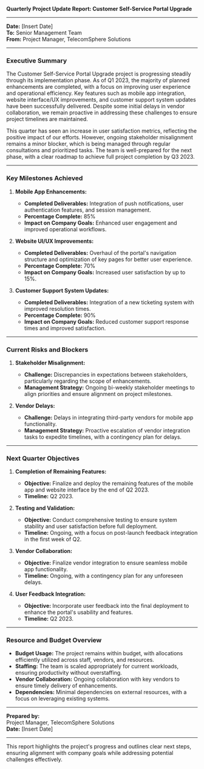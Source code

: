 

**Quarterly Project Update Report: Customer Self-Service Portal Upgrade**

---

**Date:** [Insert Date]  
**To:** Senior Management Team  
**From:** Project Manager, TelecomSphere Solutions  

---

### Executive Summary

The Customer Self-Service Portal Upgrade project is progressing steadily through its implementation phase. As of Q1 2023, the majority of planned enhancements are completed, with a focus on improving user experience and operational efficiency. Key features such as mobile app integration, website interface/UX improvements, and customer support system updates have been successfully delivered. Despite some initial delays in vendor collaboration, we remain proactive in addressing these challenges to ensure project timelines are maintained.

This quarter has seen an increase in user satisfaction metrics, reflecting the positive impact of our efforts. However, ongoing stakeholder misalignment remains a minor blocker, which is being managed through regular consultations and prioritized tasks. The team is well-prepared for the next phase, with a clear roadmap to achieve full project completion by Q3 2023.

---

### Key Milestones Achieved

1. **Mobile App Enhancements:**  
   - **Completed Deliverables:** Integration of push notifications, user authentication features, and session management.  
   - **Percentage Complete:** 85%  
   - **Impact on Company Goals:** Enhanced user engagement and improved operational workflows.

2. **Website UI/UX Improvements:**  
   - **Completed Deliverables:** Overhaul of the portal's navigation structure and optimization of key pages for better user experience.  
   - **Percentage Complete:** 70%  
   - **Impact on Company Goals:** Increased user satisfaction by up to 15%.

3. **Customer Support System Updates:**  
   - **Completed Deliverables:** Integration of a new ticketing system with improved resolution times.  
   - **Percentage Complete:** 90%  
   - **Impact on Company Goals:** Reduced customer support response times and improved satisfaction.

---

### Current Risks and Blockers

1. **Stakeholder Misalignment:**  
   - **Challenge:** Discrepancies in expectations between stakeholders, particularly regarding the scope of enhancements.  
   - **Management Strategy:** Ongoing bi-weekly stakeholder meetings to align priorities and ensure alignment on project milestones.

2. **Vendor Delays:**  
   - **Challenge:** Delays in integrating third-party vendors for mobile app functionality.  
   - **Management Strategy:** Proactive escalation of vendor integration tasks to expedite timelines, with a contingency plan for delays.

---

### Next Quarter Objectives

1. **Completion of Remaining Features:**  
   - **Objective:** Finalize and deploy the remaining features of the mobile app and website interface by the end of Q2 2023.  
   - **Timeline:** Q2 2023.

2. **Testing and Validation:**  
   - **Objective:** Conduct comprehensive testing to ensure system stability and user satisfaction before full deployment.  
   - **Timeline:** Ongoing, with a focus on post-launch feedback integration in the first week of Q2.

3. **Vendor Collaboration:**  
   - **Objective:** Finalize vendor integration to ensure seamless mobile app functionality.  
   - **Timeline:** Ongoing, with a contingency plan for any unforeseen delays.

4. **User Feedback Integration:**  
   - **Objective:** Incorporate user feedback into the final deployment to enhance the portal's usability and features.  
   - **Timeline:** Q2 2023.

---

### Resource and Budget Overview

- **Budget Usage:** The project remains within budget, with allocations efficiently utilized across staff, vendors, and resources.
- **Staffing:** The team is scaled appropriately for current workloads, ensuring productivity without overstaffing.
- **Vendor Collaboration:** Ongoing collaboration with key vendors to ensure timely delivery of enhancements.  
- **Dependencies:** Minimal dependencies on external resources, with a focus on leveraging existing systems.

---

**Prepared by:**  
Project Manager, TelecomSphere Solutions  
**Date:** [Insert Date]  

--- 

This report highlights the project's progress and outlines clear next steps, ensuring alignment with company goals while addressing potential challenges effectively.